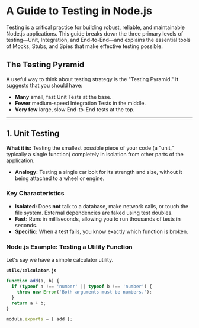 # A Guide to Testing in Node.js

Testing is a critical practice for building robust, reliable, and maintainable Node.js applications. This guide breaks down the three primary levels of testing—Unit, Integration, and End-to-End—and explains the essential tools of Mocks, Stubs, and Spies that make effective testing possible.

## The Testing Pyramid

A useful way to think about testing strategy is the "Testing Pyramid." It suggests that you should have:
- **Many** small, fast Unit Tests at the base.
- **Fewer** medium-speed Integration Tests in the middle.
- **Very few** large, slow End-to-End tests at the top.


---

## 1. Unit Testing

**What it is:** Testing the smallest possible piece of your code (a "unit," typically a single function) completely in isolation from other parts of the application.

*   **Analogy:** Testing a single car bolt for its strength and size, without it being attached to a wheel or engine.

### Key Characteristics
- **Isolated:** Does **not** talk to a database, make network calls, or touch the file system. External dependencies are faked using test doubles.
- **Fast:** Runs in milliseconds, allowing you to run thousands of tests in seconds.
- **Specific:** When a test fails, you know exactly which function is broken.

### Node.js Example: Testing a Utility Function

Let's say we have a simple calculator utility.

**`utils/calculator.js`**
```javascript
function add(a, b) {
  if (typeof a !== 'number' || typeof b !== 'number') {
    throw new Error('Both arguments must be numbers.');
  }
  return a + b;
}

module.exports = { add };